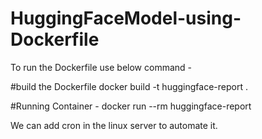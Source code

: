 # HuggingFaceModel-using-Dockerfile

To run the Dockerfile use below command - 

#build the Dockerfile
docker build -t huggingface-report .

#Running Container - 
docker run --rm huggingface-report

We can add cron in the linux server to automate it.
